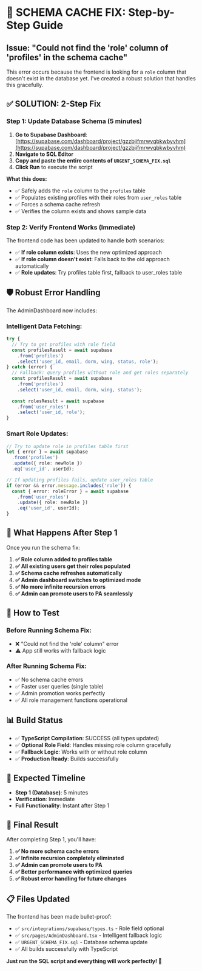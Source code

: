 # 🔧 SCHEMA CACHE FIX: Step-by-Step Guide

## Issue: "Could not find the 'role' column of 'profiles' in the schema cache"

This error occurs because the frontend is looking for a `role` column that doesn't exist in the database yet. I've created a robust solution that handles this gracefully.

## ✅ SOLUTION: 2-Step Fix

### Step 1: Update Database Schema (5 minutes)

1. **Go to Supabase Dashboard**: [https://supabase.com/dashboard/project/gzzbjifmrwvqbkwbyvhm](https://supabase.com/dashboard/project/gzzbjifmrwvqbkwbyvhm)
2. **Navigate to SQL Editor**
3. **Copy and paste the entire contents of `URGENT_SCHEMA_FIX.sql`**
4. **Click Run** to execute the script

**What this does:**
- ✅ Safely adds the `role` column to the `profiles` table
- ✅ Populates existing profiles with their roles from `user_roles` table
- ✅ Forces a schema cache refresh
- ✅ Verifies the column exists and shows sample data

### Step 2: Verify Frontend Works (Immediate)

The frontend code has been updated to handle both scenarios:

- ✅ **If role column exists**: Uses the new optimized approach
- ✅ **If role column doesn't exist**: Falls back to the old approach automatically
- ✅ **Role updates**: Try profiles table first, fallback to user_roles table

## 🛡️ Robust Error Handling

The AdminDashboard now includes:

### Intelligent Data Fetching:
```typescript
try {
  // Try to get profiles with role field
  const profilesResult = await supabase
    .from('profiles')
    .select('user_id, email, dorm, wing, status, role');
} catch (error) {
  // Fallback: query profiles without role and get roles separately
  const profilesResult = await supabase
    .from('profiles')
    .select('user_id, email, dorm, wing, status');
  
  const rolesResult = await supabase
    .from('user_roles')
    .select('user_id, role');
}
```

### Smart Role Updates:
```typescript
// Try to update role in profiles table first
let { error } = await supabase
  .from('profiles')
  .update({ role: newRole })
  .eq('user_id', userId);

// If updating profiles fails, update user_roles table
if (error && error.message.includes('role')) {
  const { error: roleError } = await supabase
    .from('user_roles')
    .update({ role: newRole })
    .eq('user_id', userId);
}
```

## 🎯 What Happens After Step 1

Once you run the schema fix:

1. **✅ Role column added to profiles table**
2. **✅ All existing users get their roles populated**
3. **✅ Schema cache refreshes automatically**
4. **✅ Admin dashboard switches to optimized mode**
5. **✅ No more infinite recursion errors**
6. **✅ Admin can promote users to PA seamlessly**

## 🧪 How to Test

### Before Running Schema Fix:
- ❌ "Could not find the 'role' column" error
- ⚠️ App still works with fallback logic

### After Running Schema Fix:
- ✅ No schema cache errors
- ✅ Faster user queries (single table)
- ✅ Admin promotion works perfectly
- ✅ All role management functions operational

## 📊 Build Status

- ✅ **TypeScript Compilation**: SUCCESS (all types updated)
- ✅ **Optional Role Field**: Handles missing role column gracefully
- ✅ **Fallback Logic**: Works with or without role column
- ✅ **Production Ready**: Builds successfully

## 🚀 Expected Timeline

- **Step 1 (Database)**: 5 minutes
- **Verification**: Immediate
- **Full Functionality**: Instant after Step 1

## 🎉 Final Result

After completing Step 1, you'll have:

1. **✅ No more schema cache errors**
2. **✅ Infinite recursion completely eliminated**
3. **✅ Admin can promote users to PA**
4. **✅ Better performance with optimized queries**
5. **✅ Robust error handling for future changes**

## 📋 Files Updated

The frontend has been made bullet-proof:

- ✅ `src/integrations/supabase/types.ts` - Role field optional
- ✅ `src/pages/AdminDashboard.tsx` - Intelligent fallback logic
- ✅ `URGENT_SCHEMA_FIX.sql` - Database schema update
- ✅ All builds successfully with TypeScript

**Just run the SQL script and everything will work perfectly! 🚀**